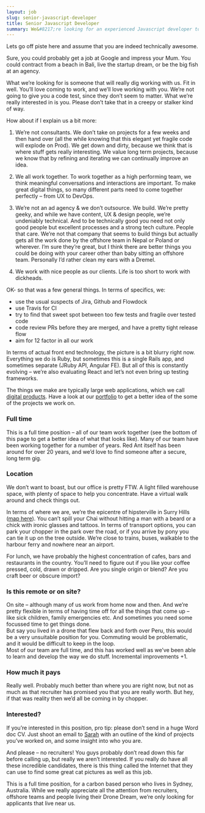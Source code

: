 ```yaml
---
layout: job
slug: senior-javascript-developer
title: Senior Javascript Developer
summary: We&#8217;re looking for an experienced Javascript developer to help us create some incredible digital experiences. Front end technology has changed in amazing and incredible ways. New stuff comes out each week. How it fits in has become more and more critical. We need you to help us build awesome things.
---
```


Lets go off piste here and assume that you are indeed technically awesome.

Sure, you could probably get a job at Google and impress your Mum. You could contract from a beach in Bali, live the startup dream, or be the big fish at an agency.

What we&#8217;re looking for is someone that will really dig working with us. Fit in well. You&#8217;ll love coming to work, and we&#8217;ll love working with you. We&#8217;re not going to give you a code test, since they don&#8217;t seem to matter. What we&#8217;re really interested in is you. Please don&#8217;t take that in a creepy or stalker kind of way.

How about if I explain us a bit more:

1. We&#8217;re not consultants. We don&#8217;t take on projects for a few weeks and then hand over (all the while knowing that this elegant yet fragile code will explode on Prod). We get down and dirty, because we think that is where stuff gets really interesting. We value long term projects, because we know that by refining and iterating we can continually improve an idea.

2. We all work together. To work together as a high performing team, we think meaningful conversations and interactions are important. To make great digital things, so many different parts need to come together perfectly &#8211; from UX to DevOps.

3. We&#8217;re not an ad agency &amp; we don&#8217;t outsource. We build. We&#8217;re pretty geeky, and while we have content, UX &amp; design people, we&#8217;re undeniably technical. And to be technically good you need not only good people but excellent processes and a strong tech culture. People that care. We&#8217;re not that company that seems to build things but actually gets all the work done by the offshore team in Nepal or Poland or wherever. I&#8217;m sure they&#8217;re great, but I think there are better things you could be doing with your career other than baby sitting an offshore team. Personally I&#8217;d rather clean my ears with a Dremel.

4. We work with nice people as our clients. Life is too short to work with dickheads.

OK- so that was a few general things. In terms of specifics, we:

* use the usual suspects of Jira, Github and Flowdock
* use Travis for CI
* try to find that sweet spot between too few tests and fragile over tested code
* code review PRs before they are merged, and have a pretty tight release flow
* aim for 12 factor in all our work

In terms of actual front end technology, the picture is a bit blurry right now. Everything we do is Ruby, but sometimes this is a single Rails app, and sometimes separate (JRuby API, Angular FE). But all of this is constantly evolving &#8211; we&#8217;re also evaluating React and let&#8217;s not even bring up testing frameworks.

The things we make are typically large web applications, which we call <a href="http://www.redant.com.au/digital-products/">digital products</a>. Have a look at our <a href="http://redant.com.au/portfolio">portfolio</a> to get a better idea of the some of the projects we work on.

### Full time

This is a full time position &#8211; all of our team work together (see the bottom of this page to get a better idea of what that looks like). Many of our team have been working together for a number of years. Red Ant itself has been around for over 20 years, and we’d love to find someone after a secure, long term gig.

### Location

We don&#8217;t want to boast, but our office is pretty <span class="caps">FTW</span>. A light filled warehouse space, with plenty of space to help you concentrate. Have a virtual walk around and check things out.

In terms of where we are, we&#8217;re the epicentre of hipsterville in Surry Hills (<a href="/about-red-ant/map/">map here</a>). You can&#8217;t spill your Chai without hitting a man with a beard or a chick with ironic glasses and tattoos. In terms of transport options, you can park your chopper in the park over the road, or if you arrive by pony you can tie it up on the tree outside. We’re close to trains, buses, walkable to the harbour ferry and nowhere near an airport.

For lunch, we have probably the highest concentration of cafes, bars and restaurants in the country. You’ll need to figure out if you like your coffee pressed, cold, drawn or dripped. Are you single origin or blend? Are you craft beer or obscure import?

### Is this remote or on site?

On site &#8211; although many of us work from home now and then. And we’re pretty flexible in terms of having time off for all the things that come up &#8211; like sick children, family emergencies etc. And sometimes you need some focussed time to get things done.<br />
But say you lived in a drone that flew back and forth over Peru, this would be a very unsuitable position for you. Commuting would be problematic, and it would be difficult to keep in the loop.<br />
Most of our team are full time, and this has worked well as we’ve been able to learn and develop the way we do stuff. Incremental improvements +1.

### How much it pays

Really well. Probably much better than where you are right now, but not as much as that recruiter has promised you that you are really worth. But hey, if that was reality then we&#8217;d all be coming in by chopper.

### Interested?

If you’re interested in this position, pro tip: please don’t send in a huge Word doc CV. Just shoot an email to <a href="mailto:jobs@redant.com.au">Sarah</a> with an outline of the kind of projects you’ve worked on, and some insight into who you are.

And please – no recruiters! You guys probably don&#8217;t read down this far before calling up, but really we aren&#8217;t interested. If you really do have all these incredible candidates, there is this thing called the Internet that they can use to find some great cat pictures as well as this job.

This is a full time position, for a carbon based person who lives in Sydney, Australia. While we really appreciate all the attention from recruiters, offshore teams and people living their Drone Dream, we’re only looking for applicants that live near us.
